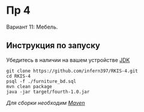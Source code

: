 # Пр 4

Вариант 11: Мебель.

## Инструкция по запуску

Убедитесь в наличии на вашем устройстве [JDK](https://www.oracle.com/java/technologies/downloads/#jdk17-windows)

```
git clone https://github.com/infern397/RKIS-4.git
cd RKIS-4
psql -f ./furniture_bd.sql
mvn clean package
java -jar target/fourth-1.0.jar
```

_Для сборки необходим [Maven](https://maven.apache.org/download.cgi)_
